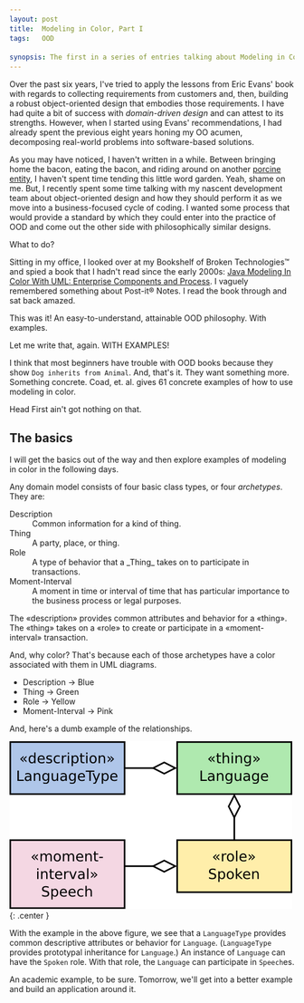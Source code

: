 ```yaml
---
layout: post
title:  Modeling in Color, Part I
tags:   OOD

synopsis: The first in a series of entries talking about Modeling in Color
---
```

Over the past six years, I've tried to apply the lessons from Eric Evans' book
with regards to collecting requirements from customers and, then, building a
robust object-oriented design that embodies those requirements. I have had quite
a bit of success with *domain-driven design* and can attest to its strengths.
However, when I started using Evans' recommendations, I had already spent the
previous eight years honing my OO acumen, decomposing real-world problems into
software-based solutions.

As you may have noticed, I haven't written in a while. Between bringing home the
bacon, eating the bacon, and riding around on another
[porcine entity](http://www.harley-davidson.com/en_US/Content/Pages/2012-Motorcycles/softail/fat-boy/fat-boy.html),
I haven't spent time tending this little word garden. Yeah, shame on me. But,
I recently spent some time talking with my nascent development team about
object-oriented design and how they should perform it as we move into a
business-focused cycle of coding. I wanted some process that would provide a
standard by which they could enter into the practice of OOD and come out the
other side with philosophically similar designs.

What to do?

Sitting in my office, I looked over at my Bookshelf of Broken Technologies™ and
spied a book that I hadn't read since the early 2000s:
[Java Modeling In Color With UML: Enterprise Components and Process](http://dl.acm.org/citation.cfm?id=554136).
I vaguely remembered something about Post-it® Notes. I read the book through and
sat back amazed.

This was it! An easy-to-understand, attainable OOD philosophy. With examples.

Let me write that, again. WITH EXAMPLES!

I think that most beginners have trouble with OOD books because they show ```Dog
inherits from Animal```. And, that's it. They want something more. Something
concrete. Coad, et. al. gives 61 concrete examples of how to use modeling in
color.

Head First ain't got nothing on that.

## The basics

I will get the basics out of the way and then explore examples of modeling in
color in the following days.

Any domain model consists of four basic class types, or four *archetypes*. They
are:

<dl>
  <dt>Description</dt>
  <dd>Common information for a kind of thing.</dd>
  <dt>Thing</dt>
  <dd>A party, place, or thing.</dd>
  <dt>Role</dt>
  <dd>A type of behavior that a _Thing_ takes on to participate in transactions.</dd>
  <dt>Moment-Interval</dt>
  <dd>A moment in time or interval of time that has particular importance to the business process or legal purposes.</dd>
</dl>

The «description» provides common attributes and behavior for a «thing». The
«thing» takes on a «role» to create or participate in a «moment-interval»
transaction.

And, why color? That's because each of those archetypes have a color associated
with them in UML diagrams.

* Description → Blue
* Thing → Green
* Role → Yellow
* Moment-Interval → Pink

And, here's a dumb example of the relationships.

![Relationships for archetypes](/img/archetypes.png)
{: .center }

With the example in the above figure, we see that a `LanguageType` provides
common descriptive attributes or behavior for `Language`.  (`LanguageType`
provides prototypal inheritance for `Language`.) An instance of `Language` can
have the `Spoken` role. With that role, the `Language` can participate in
`Speech`es.

An academic example, to be sure. Tomorrow, we'll get into a better example and
build an application around it.
